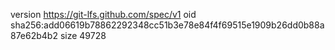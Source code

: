 version https://git-lfs.github.com/spec/v1
oid sha256:add06619b78862292348cc51b3e78e84f4f69515e1909b26dd0b88a87e62b4b2
size 49728
